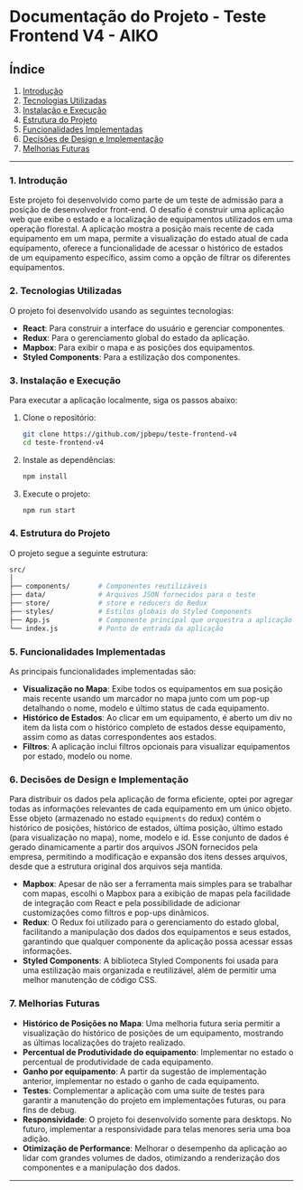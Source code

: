 
# Documentação do Projeto - Teste Frontend V4 - AIKO

## Índice
1. [Introdução](#introdução)
2. [Tecnologias Utilizadas](#tecnologias-utilizadas)
3. [Instalação e Execução](#instalação-e-execução)
4. [Estrutura do Projeto](#estrutura-do-projeto)
5. [Funcionalidades Implementadas](#funcionalidades-implementadas)
6. [Decisões de Design e Implementação](#decisões-de-design-e-implementação)
7. [Melhorias Futuras](#melhorias-futuras)

---

### 1. Introdução
Este projeto foi desenvolvido como parte de um teste de admissão para a posição de desenvolvedor front-end. O desafio é construir uma aplicação web que exibe o estado e a localização de equipamentos utilizados em uma operação florestal. A aplicação mostra a posição mais recente de cada equipamento em um mapa, permite a visualização do estado atual de cada equipamento, oferece a funcionalidade de acessar o histórico de estados de um equipamento específico, assim como a opção de filtrar os diferentes equipamentos.

### 2. Tecnologias Utilizadas
O projeto foi desenvolvido usando as seguintes tecnologias:

- **React**: Para construir a interface do usuário e gerenciar componentes.
- **Redux**: Para o gerenciamento global do estado da aplicação.
- **Mapbox**: Para exibir o mapa e as posições dos equipamentos.
- **Styled Components**: Para a estilização dos componentes.

### 3. Instalação e Execução

Para executar a aplicação localmente, siga os passos abaixo:

1. Clone o repositório:
   ```bash
   git clone https://github.com/jpbepu/teste-frontend-v4
   cd teste-frontend-v4
   ```

2. Instale as dependências:
   ```bash
   npm install
   ```

3. Execute o projeto:
   ```bash
   npm run start
   ```

### 4. Estrutura do Projeto

O projeto segue a seguinte estrutura:

```bash
src/
│
├── components/       # Componentes reutilizáveis
├── data/             # Arquivos JSON fornecidos para o teste
├── store/            # store e reducers do Redux
├── styles/           # Estilos globais do Styled Components
├── App.js            # Componente principal que orquestra a aplicação
└── index.js          # Ponto de entrada da aplicação
```

### 5. Funcionalidades Implementadas

As principais funcionalidades implementadas são:

- **Visualização no Mapa**: Exibe todos os equipamentos em sua posição mais recente usando um marcador no mapa junto com um pop-up detalhando o nome, modelo e último status de cada equipamento.
- **Histórico de Estados**: Ao clicar em um equipamento, é aberto um div no item da lista com o histórico completo de estados desse equipamento, assim como as datas correspondentes aos estados.
- **Filtros**: A aplicação inclui filtros opcionais para visualizar equipamentos por estado, modelo ou nome.

### 6. Decisões de Design e Implementação

Para distribuir os dados pela aplicação de forma eficiente, optei por agregar todas as informações relevantes de cada equipamento em um único objeto. Esse objeto (armazenado no estado `equipments` do redux) contém o histórico de posições, histórico de estados, última posição, último estado (para visualização no mapa), nome, modelo e id. Esse conjunto de dados é gerado dinamicamente a partir dos arquivos JSON fornecidos pela empresa, permitindo a modificação e expansão dos itens desses arquivos, desde que a estrutura original dos arquivos seja mantida.

- **Mapbox**: Apesar de não ser a ferramenta mais simples para se trabalhar com mapas, escolhi o Mapbox para a exibição de mapas pela facilidade de integração com React e pela possibilidade de adicionar customizações como filtros e pop-ups dinâmicos.
- **Redux**: O Redux foi utilizado para o gerenciamento do estado global, facilitando a manipulação dos dados dos equipamentos e seus estados, garantindo que qualquer componente da aplicação possa acessar essas informações.
- **Styled Components**: A biblioteca Styled Components foi usada para uma estilização mais organizada e reutilizável, além de permitir uma melhor manutenção de código CSS.

### 7. Melhorias Futuras

- **Histórico de Posições no Mapa**: Uma melhoria futura seria permitir a visualização do histórico de posições de um equipamento, mostrando as últimas localizações do trajeto realizado.
- **Percentual de Produtividade do equipamento**: Implementar no estado o percentual de produtividade de cada equipamento.
- **Ganho por equipamento**: A partir da sugestão de implementação anterior, implementar no estado o ganho de cada equipamento.
- **Testes**: Complementar a aplicação com uma suite de testes para garantir a manutenção do projeto em implementações futuras, ou para fins de debug.
- **Responsividade**: O projeto foi desenvolvido somente para desktops. No futuro, implementar a responsividade para telas menores seria uma boa adição. 
- **Otimização de Performance**: Melhorar o desempenho da aplicação ao lidar com grandes volumes de dados, otimizando a renderização dos componentes e a manipulação dos dados.
---


